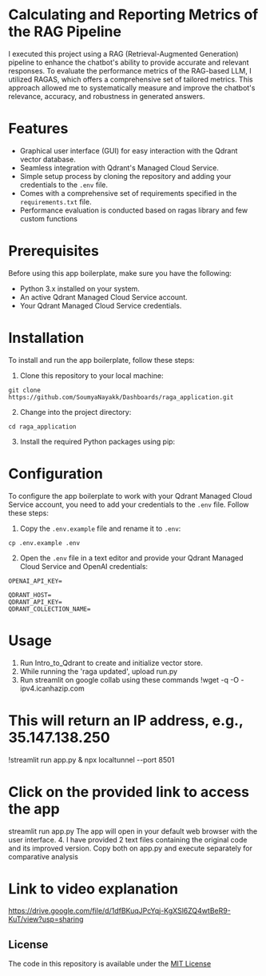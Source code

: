 # Calculating and Reporting Metrics of the RAG Pipeline


I executed this project using a RAG (Retrieval-Augmented Generation) pipeline to enhance the chatbot's ability to provide accurate and relevant responses. To evaluate the performance metrics of the RAG-based LLM, I utilized RAGAS, which offers a comprehensive set of tailored metrics. This approach allowed me to systematically measure and improve the chatbot's relevance, accuracy, and robustness in generated answers.

# Features

- Graphical user interface (GUI) for easy interaction with the Qdrant vector database.
- Seamless integration with Qdrant's Managed Cloud Service.
- Simple setup process by cloning the repository and adding your credentials to the `.env` file.
- Comes with a comprehensive set of requirements specified in the `requirements.txt` file.
- Performance evaluation is conducted based on ragas library and few custom functions

# Prerequisites

Before using this app boilerplate, make sure you have the following:

- Python 3.x installed on your system.
- An active Qdrant Managed Cloud Service account.
- Your Qdrant Managed Cloud Service credentials.

# Installation

To install and run the app boilerplate, follow these steps:

1. Clone this repository to your local machine:

```shell
git clone https://github.com/SoumyaNayakk/Dashboards/raga_application.git
```

2. Change into the project directory:

```shell
cd raga_application
```

3. Install the required Python packages using pip:


# Configuration

To configure the app boilerplate to work with your Qdrant Managed Cloud Service account, you need to add your credentials to the `.env` file. Follow these steps:

1. Copy the `.env.example` file and rename it to `.env`:

```shell
cp .env.example .env
```

2. Open the `.env` file in a text editor and provide your Qdrant Managed Cloud Service and OpenAI   credentials:

```plaintext
OPENAI_API_KEY=

QDRANT_HOST=
QDRANT_API_KEY=
QDRANT_COLLECTION_NAME=
```

# Usage
1. Run Intro_to_Qdrant to create and initialize vector store.
2. While running the 'raga updated', upload run.py
3. Run streamlit on google collab using these commands
!wget -q -O - ipv4.icanhazip.com
# This will return an IP address, e.g., 35.147.138.250
!streamlit run app.py & npx localtunnel --port 8501
# Click on the provided link to access the app
streamlit run app.py
The app will open in your default web browser with the user interface.
4. I have provided 2 text files containing the original code and its improved version. Copy both on app.py  and execute separately for comparative analysis

# Link to video explanation
https://drive.google.com/file/d/1dfBKuqJPcYqj-KgXSl6ZQ4wtBeR9-KuT/view?usp=sharing

## License

The code in this repository is available under the [MIT License](LICENSE)
